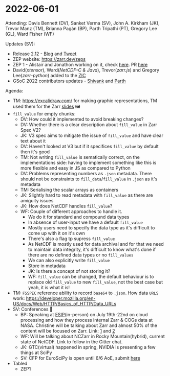 # 2022-06-01

Attending: Davis Bennett (DV), Sanket Verma (SV), John A. Kirkham (JK), Trevor Manz (TM), Brianna Pagán (BP), Parth Tripathi (PT), Gregory Lee (GL), Ward Fisher (WF)

Updates (SV):
- Release 2.12 - [Blog](https://zarr.dev/blog/pre-release-2-12/) and [Tweet](https://twitter.com/zarr_dev/status/1529430764563013632)
- ZEP website: https://zarr.dev/zeps
- ZEP 1 - Alistair and Jonathon working on it, check [here](https://github.com/alimanfoo/zeps/blob/zep-1-2022-05-03/zep-1.md). PR [here](https://github.com/zarr-developers/zeps/pull/1)
- David(*xtensor*), Ward(*NetCDF-C & Java*), Trevor(*zarr.js*) and Gregory Lee(*zarr-python*) added to the [ZIC](https://github.com/zarr-developers/governance/blob/main/GOVERNANCE.md#zarr-implementation-council-zic)
- GSoC 2022 contributors updates - [Shivank](https://hackmd.io/@uTe8Vo8gSYeCbwHsQI2Z2Q/SypXtPRD9) and [Parth](https://hackmd.io/@I9Hj1bLETn6QIva97pA3Hw/By7rlRXd5)

Agenda:
- TM: https://excalidraw.com/ for making graphic representations, TM used them for the Zarr [slides](https://docs.google.com/presentation/d/1bKE3BYp9FEPcL7ZUyWkyyguRE5ptSiJYHDqcIn_nmkU/edit?usp=sharing) 🖼
- `fill_value` for empty chunks:
    - DV: How could it implemented to avoid breaking changes?
    - DV: Whether there is a clear description about `fill_value` in Zarr Spec V2?
    - JK: V3 spec aims to mitigate the issue of `fill_value` and have clear text about it
    - DV: Haven't looked at V3 but if it specifices `fill_value` by default then it's good
    - TM: Not writing `fill_value` is sematically correct, on the implementations side: having to implement something like this is more flexible and easy in JS as compared to Python
    - DV: Problems representing numbers as `.json` metadata. There should not be constraints to `fill_data`/`fill_value` in `.json` as it's metadata
    - TM: Serialising the scalar arrays as containers
    - JK: Slightly hard to read metadata with `fill_value` as there are amiguity issues
    - JK: How does NetCDF handles `fill_value`?
    - WF: Couple of different approaches to handle it.
        - We do it for standard and compound data types
        - In absence of user-input we have a default `fill_value`
        - Mostly users need to specify the data type as it's difficult to come up with it on it's own
        - There's also a flag tp supress `fill_value`
        - As NetCDF is mostly used for data archival and for that we need to maintain data integrity, it's difficult to know what's done if there are no defined data types or no `fill_values`
        - We can also explicitly write `fill_value`
        - Store in metadata
        - JK: Is there a concept of not storing it?
        - WF: `fill_value` can be changed, the default behaviour is to replace old `fill_value` to new `fill_value`, not the best case but yeah, it is what it is!
- TM: `FSSPEC` reference ability to record `base64` to `.json`. How data `URLS` work: https://developer.mozilla.org/en-US/docs/Web/HTTP/Basics_of_HTTP/Data_URLs
- SV: Conferences 📣
    - BP: Speaking at [ESIP](https://2022esipjulymeeting.sched.com/info)(in-person) on July 19th-22nd on cloud processing and how they process internal Zarr & COGs data at NASA. Christine will be talking about Zarr and almost 50% of the content will be focused on Zarr. Link: [1](https://2022esipjulymeeting.sched.com/event/12etJ) and [2](https://2022esipjulymeeting.sched.com/event/12etV)
    - WF: Will be talking about NCZarr in Rocky Mountain(hybrid), current state of NetCDF. Link to follow in the Gitter chat.
    - JK: GTC(virtual) happened in spring, NVIDIA is presenting a few things at SciPy
    - SV: CFP for EuroSciPy is open until 6/6 AoE, submit [here](https://www.euroscipy.org/2022/program.html)
- Tabled
    - ZEP1

